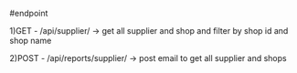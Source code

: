 #endpoint 

1)GET  - /api/supplier/ -> get all supplier and shop and filter by shop id and shop name

2)POST - /api/reports/supplier/ -> post email to get all supplier and shops
